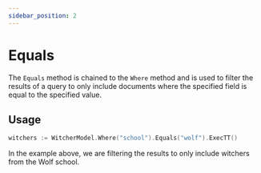 ```yaml
---
sidebar_position: 2
---
```


# Equals

The `Equals` method is chained to the `Where` method and is used to filter the results of a query to only include documents where the specified field is equal to the specified value.

## Usage

```go
witchers := WitcherModel.Where("school").Equals("wolf").ExecTT()
```

In the example above, we are filtering the results to only include witchers from the Wolf school.
